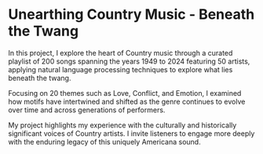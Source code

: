 # Unearthing Country Music - Beneath the Twang
In this project, I explore the heart of Country music through a curated playlist of 200 songs spanning the years 1949 to 2024 featuring 50 artists, applying natural language processing techniques to explore what lies beneath the twang.

Focusing on 20 themes such as Love, Conflict, and Emotion, I examined how motifs have intertwined and shifted as the genre continues to evolve over time and across generations of performers.

My project highlights my experience with the culturally and historically significant voices of Country artists. I invite listeners to engage more deeply with the enduring legacy of this uniquely Americana sound.
